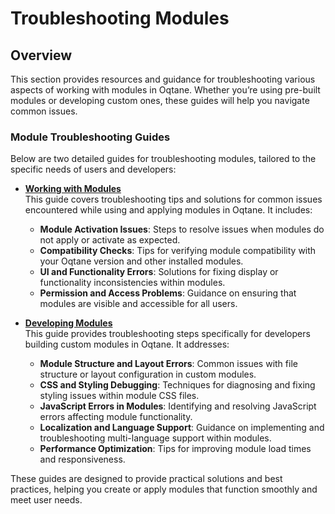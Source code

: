 # Troubleshooting Modules

## Overview

This section provides resources and guidance for troubleshooting various aspects of working with modules in Oqtane. Whether you’re using pre-built modules or developing custom ones, these guides will help you navigate common issues.

### Module Troubleshooting Guides

Below are two detailed guides for troubleshooting modules, tailored to the specific needs of users and developers:

- **[Working with Modules](../troubleshooting/troubleshooting-modules.md)**  
  This guide covers troubleshooting tips and solutions for common issues encountered while using and applying modules in Oqtane. It includes:
  - **Module Activation Issues**: Steps to resolve issues when modules do not apply or activate as expected.
  - **Compatibility Checks**: Tips for verifying module compatibility with your Oqtane version and other installed modules.
  - **UI and Functionality Errors**: Solutions for fixing display or functionality inconsistencies within modules.
  - **Permission and Access Problems**: Guidance on ensuring that modules are visible and accessible for all users.

- **[Developing Modules](../troubleshooting/troubleshooting-developing-modules.md)**  
  This guide provides troubleshooting steps specifically for developers building custom modules in Oqtane. It addresses:
  - **Module Structure and Layout Errors**: Common issues with file structure or layout configuration in custom modules.
  - **CSS and Styling Debugging**: Techniques for diagnosing and fixing styling issues within module CSS files.
  - **JavaScript Errors in Modules**: Identifying and resolving JavaScript errors affecting module functionality.
  - **Localization and Language Support**: Guidance on implementing and troubleshooting multi-language support within modules.
  - **Performance Optimization**: Tips for improving module load times and responsiveness.

These guides are designed to provide practical solutions and best practices, helping you create or apply modules that function smoothly and meet user needs.

